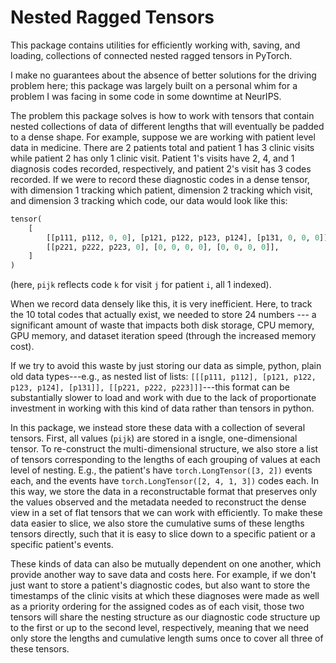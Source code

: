 # Nested Ragged Tensors

This package contains utilities for efficiently working with, saving, and loading, collections of connected
nested ragged tensors in PyTorch.

I make no guarantees about the absence of better solutions for the driving problem here; this package was
largely built on a personal whim for a problem I was facing in some code in some downtime at NeurIPS.

The problem this package solves is how to work with tensors that contain nested collections of data of
different lengths that will eventually be padded to a dense shape. For example, suppose we are working with
patient level data in medicine. There are 2 patients total and patient 1 has 3 clinic visits while patient 2
has only 1 clinic visit. Patient 1's visits have 2, 4, and 1 diagnosis codes recorded, respectively, and
patient 2's visit has 3 codes recorded. If we were to record these diagnostic codes in a dense tensor, with
dimension 1 tracking which patient, dimension 2 tracking which visit, and dimension 3 tracking which code, our
data would look like this:

```python
tensor(
    [
        [[p111, p112, 0, 0], [p121, p122, p123, p124], [p131, 0, 0, 0]],
        [[p221, p222, p223, 0], [0, 0, 0, 0], [0, 0, 0, 0]],
    ]
)
```

(here, `pijk` reflects code `k` for visit `j` for patient `i`, all 1 indexed).

When we record data densely like this, it is very inefficient. Here, to track the 10 total codes that actually
exist, we needed to store 24 numbers --- a significant amount of waste that impacts both disk storage, CPU
memory, GPU memory, and dataset iteration speed (through the increased memory cost).

If we try to avoid this waste by just storing our data as simple, python, plain old data types---e.g., as
nested list of lists: `[[[p111, p112], [p121, p122, p123, p124], [p131]], [[p221, p222, p223]]]`---this format
can be substantially slower to load and work with due to the lack of proportionate investment in working with
this kind of data rather than tensors in python.

In this package, we instead store these data with a collection of several tensors. First, all values (`pijk`)
are stored in a isngle, one-dimensional tensor. To re-construct the multi-dimensional structure, we also store
a list of tensors corresponding to the lengths of each grouping of values at each level of nesting. E.g., the
patient's have `torch.LongTensor([3, 2])` events each, and the events have `torch.LongTensor([2, 4, 1, 3])`
codes each. In this way, we store the data in a reconstructable format that preserves only the values observed
and the metadata needed to reconstruct the dense view in a set of flat tensors that we can work with
efficiently. To make these data easier to slice, we also store the cumulative sums of these lengths tensors
directly, such that it is easy to slice down to a specific patient or a specific patient's events.

These kinds of data can also be mutually dependent on one another, which provide another way to save data and
costs here. For example, if we don't just want to store a patient's diagnostic codes, but also want to store
the timestamps of the clinic visits at which these diagnoses were made as well as a priority ordering for the
assigned codes as of each visit, those two tensors will share the nesting structure as our diagnostic code
structure up to the first or up to the second level, respectively, meaning that we need only store the lengths
and cumulative length sums once to cover all three of these tensors.
